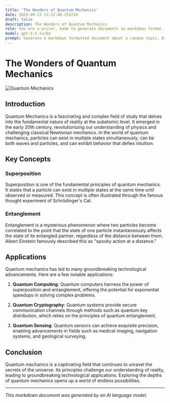 ```yaml
---
title: 'The Wonders of Quantum Mechanics'
date: 2023-09-13 11:12:48.253729
draft: false
description: The Wonders of Quantum Mechanics
role: You are a writer, made to generate documents in markdown format. It is very important that all of the documents you generate are in valid markdown format.
model: gpt-3.5-turbo
prompt: Generate a markdown formatted document about a random topic. At the bottom, include a disclaimer explaining that the document was generated by you. The first line of the document should be the title. Make sure that the entire document is in proper markdown format, using a mix of various tags to make the document visually appealing.
---
```


# The Wonders of Quantum Mechanics

![Quantum Mechanics](https://www.example.com/quantum_mechanics_image.png)

## Introduction

Quantum Mechanics is a fascinating and complex field of study that delves into the fundamental nature of reality at the subatomic level. It emerged in the early 20th century, revolutionizing our understanding of physics and challenging classical Newtonian mechanics. In the world of quantum mechanics, particles can exist in multiple states simultaneously, can be both waves and particles, and can exhibit behavior that defies intuition.

## Key Concepts

### Superposition

Superposition is one of the fundamental principles of quantum mechanics. It states that a particle can exist in multiple states at the same time until observed or measured. This concept is often illustrated through the famous thought experiment of Schrödinger's Cat.

### Entanglement

Entanglement is a mysterious phenomenon where two particles become correlated to the point that the state of one particle instantaneously affects the state of its entangled partner, regardless of the distance between them. Albert Einstein famously described this as "spooky action at a distance."

## Applications

Quantum mechanics has led to many groundbreaking technological advancements. Here are a few notable applications:

1. **Quantum Computing**: Quantum computers harness the power of superposition and entanglement, offering the potential for exponential speedups in solving complex problems.

2. **Quantum Cryptography**: Quantum systems provide secure communication channels through methods such as quantum key distribution, which relies on the principles of quantum entanglement.

3. **Quantum Sensing**: Quantum sensors can achieve exquisite precision, enabling advancements in fields such as medical imaging, navigation systems, and geological surveying.

## Conclusion

Quantum mechanics is a captivating field that continues to unravel the secrets of the universe. Its principles challenge our understanding of reality, leading to groundbreaking technological applications. Exploring the depths of quantum mechanics opens up a world of endless possibilities.

---

*This markdown document was generated by an AI language model.*
